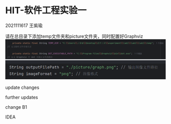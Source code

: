 # HIT-软件工程实验一
2021111617 王紫瑜

请在总目录下添加temp文件夹和picture文件夹，同时配置好Graphviz
![img.png](img.png)
![img_1.png](img_1.png)

update changes

further updates

change B1

IDEA
